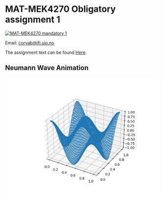 # MAT-MEK4270 Obligatory assignment 1

[![MAT-MEK4270 mandatory 1](https://github.com/coryab/mat-mek-mandatory1/actions/workflows/main.yml/badge.svg)](https://github.com/coryab/mat-mek-mandatory1/actions/workflows/main.yml)

Email: [coryab@ifi.uio.no](mailto:coryab@ifi.uio.no)

The assignment text can be found [Here](https://matmek-4270.github.io/matmek4270-book/mandatory1.html).

## Neumann Wave Animation

![animation](./report/neumannwave.gif)
